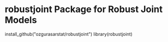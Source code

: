 # robustjoint Package for Robust Joint Models

install_github("ozgurasarstat/robustjoint")
library(robustjoint)